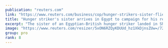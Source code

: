 ```yaml
---
publication: "reuters.com"
link: "https://www.reuters.com/business/cop/hunger-strikers-sister-flies-egypt-cop27-campaign-his-release-2022-11-07/"
title: "Hunger striker's sister arrives in Egypt to campaign for his release"
excerpt: "The sister of an Egyptian-British hunger striker landed in Sharm el-Sheikh on Monday to campaign for his release from jail as British Prime Minister Rishi Sunak and other world leaders flew in for the"
image: "https://www.reuters.com/resizer/5xON6RZQyKDUUd_hz1XkDjnsZUw=/728x381/smart/filters:quality(80)/cloudfront-us-east-2.images.arcpublishing.com/reuters/ZEIQLEHIDRLSZNGJYFWH3JAIRY.jpg"
group: pro
rank: 8
---
```

